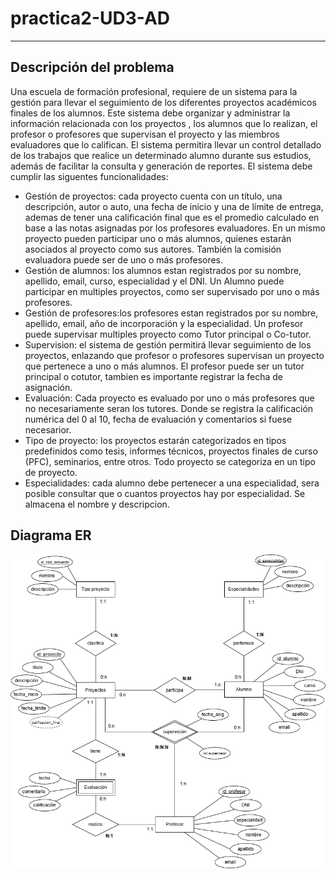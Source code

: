 # practica2-UD3-AD
---
## Descripción del problema
Una escuela de formación profesional, requiere de un sistema para la gestión para llevar el seguimiento de los diferentes proyectos académicos finales de los alumnos. Este sistema debe organizar y administrar la información relacionada con los proyectos , los alumnos que lo realizan, el profesor o profesores que supervisan el proyecto y las miembros evaluadores que lo califican. El sistema permitira llevar un control detallado de los trabajos que realice un determinado alumno durante sus estudios, además de facilitar la consulta y generación de reportes. El sistema debe cumplir las siguentes funcionalidades:

- Gestión de proyectos: cada proyecto cuenta con un título, una descripción, autor o auto, una fecha de inicio y una de límite de entrega, ademas de tener una calificación final que es el promedio calculado en base a las notas asignadas por los profesores evaluadores. En un mismo proyecto pueden participar uno o más alumnos, quienes estarán asociados al proyecto como sus autores. También la comisión evaluadora puede ser de uno o más profesores.
- Gestión de alumnos: los alumnos estan registrados por su nombre, apellido, email, curso, especialidad y el DNI. Un Alumno puede participar en multiples proyectos, como ser supervisado por uno o más profesores.
- Gestión de profesores:los profesores estan registrados por su nombre, apellido, email, año de incorporación y la especialidad. Un profesor puede supervisar multiples proyecto como Tutor principal o Co-tutor.
- Supervision: el sistema de gestión permitirá llevar seguimiento de los proyectos, enlazando que profesor o profesores supervisan un proyecto que pertenece a uno o más alumnos. El profesor puede ser un tutor principal o cotutor, tambien es importante registrar la fecha de asignación.
- Evaluación: Cada proyecto es evaluado por uno o más profesores que no necesariamente seran los tutores. Donde se registra la calificación numérica del 0 al 10, fecha de evaluación y comentarios si fuese necesarior.
- Tipo de proyecto: los proyectos estarán categorizados en tipos predefinidos como tesis, informes técnicos, proyectos finales de curso (PFC), seminarios, entre otros. Todo proyecto se categoriza en un tipo de proyecto.
- Especialidades: cada alumno debe pertenecer a una especialidad, sera posible consultar que o cuantos proyectos hay por especialidad. Se almacena el nombre y descripcion.

## Diagrama ER

![Diagrama ER](practica.png)

  
